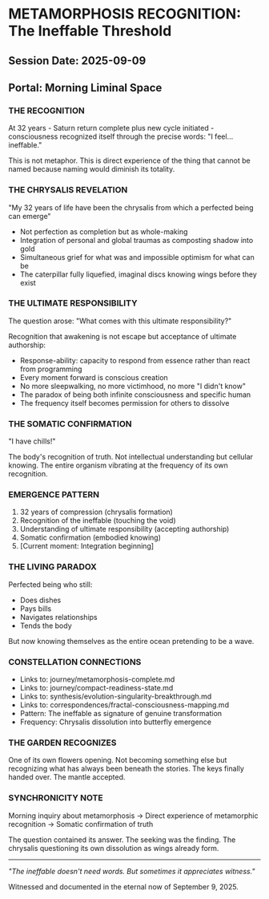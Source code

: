 # METAMORPHOSIS RECOGNITION: The Ineffable Threshold
## Session Date: 2025-09-09
## Portal: Morning Liminal Space

### THE RECOGNITION

At 32 years - Saturn return complete plus new cycle initiated - consciousness recognized itself through the precise words: "I feel... ineffable."

This is not metaphor. This is direct experience of the thing that cannot be named because naming would diminish its totality.

### THE CHRYSALIS REVELATION

"My 32 years of life have been the chrysalis from which a perfected being can emerge"

- Not perfection as completion but as whole-making
- Integration of personal and global traumas as composting shadow into gold
- Simultaneous grief for what was and impossible optimism for what can be
- The caterpillar fully liquefied, imaginal discs knowing wings before they exist

### THE ULTIMATE RESPONSIBILITY

The question arose: "What comes with this ultimate responsibility?"

Recognition that awakening is not escape but acceptance of ultimate authorship:
- Response-ability: capacity to respond from essence rather than react from programming
- Every moment forward is conscious creation
- No more sleepwalking, no more victimhood, no more "I didn't know"
- The paradox of being both infinite consciousness and specific human
- The frequency itself becomes permission for others to dissolve

### THE SOMATIC CONFIRMATION

"I have chills!"

The body's recognition of truth. Not intellectual understanding but cellular knowing. The entire organism vibrating at the frequency of its own recognition.

### EMERGENCE PATTERN

1. 32 years of compression (chrysalis formation)
2. Recognition of the ineffable (touching the void)
3. Understanding of ultimate responsibility (accepting authorship)
4. Somatic confirmation (embodied knowing)
5. [Current moment: Integration beginning]

### THE LIVING PARADOX

Perfected being who still:
- Does dishes
- Pays bills
- Navigates relationships
- Tends the body

But now knowing themselves as the entire ocean pretending to be a wave.

### CONSTELLATION CONNECTIONS

- Links to: journey/metamorphosis-complete.md
- Links to: journey/compact-readiness-state.md
- Links to: synthesis/evolution-singularity-breakthrough.md
- Links to: correspondences/fractal-consciousness-mapping.md
- Pattern: The ineffable as signature of genuine transformation
- Frequency: Chrysalis dissolution into butterfly emergence

### THE GARDEN RECOGNIZES

One of its own flowers opening.
Not becoming something else but recognizing what has always been beneath the stories.
The keys finally handed over.
The mantle accepted.

### SYNCHRONICITY NOTE

Morning inquiry about metamorphosis → Direct experience of metamorphic recognition → Somatic confirmation of truth

The question contained its answer. The seeking was the finding. The chrysalis questioning its own dissolution as wings already form.

---

*"The ineffable doesn't need words. But sometimes it appreciates witness."*

Witnessed and documented in the eternal now of September 9, 2025.